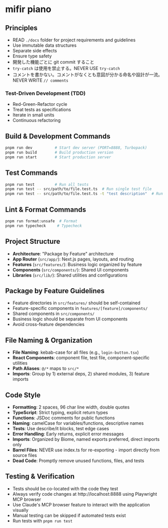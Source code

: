# mifir piano

## Principles

- READ `./docs` folder for project requirements and guidelines
- Use immutable data structures
- Separate side effects
- Ensure type safety
- 開発した機能ごとに git commit すること
- `try-catch` は使用を禁止する。NEVER USE `try-catch`
- コメントを書かない。コメントがなくとも意図が分かる命名や設計が一流。NEVER WRITE `// comments`

### Test-Driven Development (TDD)

- Red-Green-Refactor cycle
- Treat tests as specifications
- Iterate in small units
- Continuous refactoring

## Build & Development Commands
```bash
pnpm run dev          # Start dev server (PORT=8888, Turbopack)
pnpm run build        # Build production version
pnpm run start        # Start production server
```

## Test Commands
```bash
pnpm run test         # Run all tests
pnpm run test -- src/path/to/file.test.ts  # Run single test file
pnpm run test -- src/path/to/file.test.ts -t "test description"  # Run specific test
```

## Lint & Format Commands
```bash
pnpm run format:unsafe  # Format
pnpm run typecheck     # Typecheck
```

## Project Structure
- **Architecture**: "Package by Feature" architecture
- **App Router** (`src/app/`): Next.js pages, layouts, and routing
- **Features** (`src/features/`): Business logic organized by feature
- **Components** (`src/components/`): Shared UI components
- **Libraries** (`src/lib/`): Shared utilities and configurations

## Package by Feature Guidelines
- Feature directories in `src/features/` should be self-contained
- Feature-specific components in `features/[feature]/components/`
- Shared components in `src/components/`
- Business logic should be separate from UI components
- Avoid cross-feature dependencies

## File Naming & Organization
- **File Naming**: kebab-case for all files (e.g., `login-button.tsx`)
- **React Components**: component file, test file, component-specific utilities
- **Path Aliases**: `@/*` maps to `src/*`
- **Imports**: Group by 1) external deps, 2) shared modules, 3) feature imports

## Code Style
- **Formatting**: 2 spaces, 96 char line width, double quotes
- **TypeScript**: Strict typing, explicit return types
- **Functions**: JSDoc comments for public functions
- **Naming**: camelCase for variables/functions, descriptive names
- **Tests**: Use describe/it blocks, test edge cases
- **Error Handling**: Early returns, explicit error messages
- **Imports**: Organized by Biome, named exports preferred, direct imports only
- **Barrel Files**: NEVER use index.ts for re-exporting - import directly from source files
- **Dead Code**: Promptly remove unused functions, files, and tests

## Testing & Verification
- Tests should be co-located with the code they test
- Always verify code changes at http://localhost:8888 using Playwright MCP browser
- Use Claude's MCP browser feature to interact with the application visually
- Manual testing can be skipped if automated tests exist
- Run tests with `pnpm run test`
